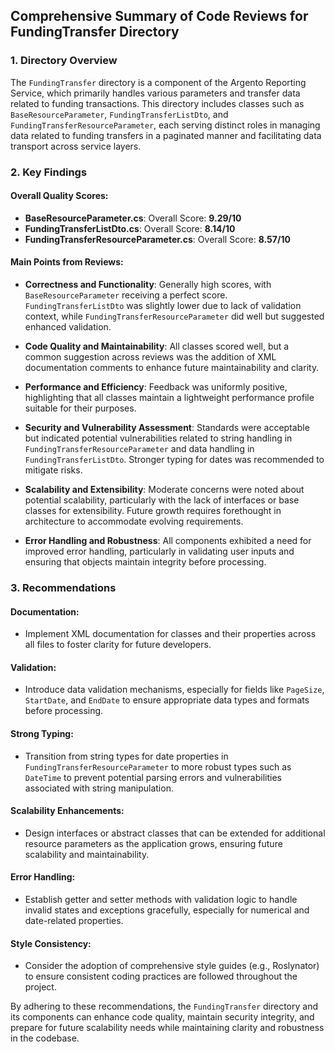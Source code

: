 ## Comprehensive Summary of Code Reviews for FundingTransfer Directory

### 1. Directory Overview
The `FundingTransfer` directory is a component of the Argento Reporting Service, which primarily handles various parameters and transfer data related to funding transactions. This directory includes classes such as `BaseResourceParameter`, `FundingTransferListDto`, and `FundingTransferResourceParameter`, each serving distinct roles in managing data related to funding transfers in a paginated manner and facilitating data transport across service layers.

### 2. Key Findings
#### Overall Quality Scores:
- **BaseResourceParameter.cs**: Overall Score: **9.29/10**
- **FundingTransferListDto.cs**: Overall Score: **8.14/10**
- **FundingTransferResourceParameter.cs**: Overall Score: **8.57/10**

#### Main Points from Reviews:
- **Correctness and Functionality**: Generally high scores, with `BaseResourceParameter` receiving a perfect score. `FundingTransferListDto` was slightly lower due to lack of validation context, while `FundingTransferResourceParameter` did well but suggested enhanced validation.
  
- **Code Quality and Maintainability**: All classes scored well, but a common suggestion across reviews was the addition of XML documentation comments to enhance future maintainability and clarity.
  
- **Performance and Efficiency**: Feedback was uniformly positive, highlighting that all classes maintain a lightweight performance profile suitable for their purposes.
  
- **Security and Vulnerability Assessment**: Standards were acceptable but indicated potential vulnerabilities related to string handling in `FundingTransferResourceParameter` and data handling in `FundingTransferListDto`. Stronger typing for dates was recommended to mitigate risks.
  
- **Scalability and Extensibility**: Moderate concerns were noted about potential scalability, particularly with the lack of interfaces or base classes for extensibility. Future growth requires forethought in architecture to accommodate evolving requirements.
  
- **Error Handling and Robustness**: All components exhibited a need for improved error handling, particularly in validating user inputs and ensuring that objects maintain integrity before processing.

### 3. Recommendations
#### Documentation:
- Implement XML documentation for classes and their properties across all files to foster clarity for future developers.

#### Validation:
- Introduce data validation mechanisms, especially for fields like `PageSize`, `StartDate`, and `EndDate` to ensure appropriate data types and formats before processing.
  
#### Strong Typing:
- Transition from string types for date properties in `FundingTransferResourceParameter` to more robust types such as `DateTime` to prevent potential parsing errors and vulnerabilities associated with string manipulation.

#### Scalability Enhancements:
- Design interfaces or abstract classes that can be extended for additional resource parameters as the application grows, ensuring future scalability and maintainability.

#### Error Handling:
- Establish getter and setter methods with validation logic to handle invalid states and exceptions gracefully, especially for numerical and date-related properties.

#### Style Consistency:
- Consider the adoption of comprehensive style guides (e.g., Roslynator) to ensure consistent coding practices are followed throughout the project.

By adhering to these recommendations, the `FundingTransfer` directory and its components can enhance code quality, maintain security integrity, and prepare for future scalability needs while maintaining clarity and robustness in the codebase.